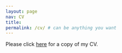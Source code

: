 ```yaml
---
layout: page
nav: CV
title: 
permalink: /cv/ # can be anything you want
---
```


Please click [here](/cv/CV_F23.pdf) for a copy of my CV. 
